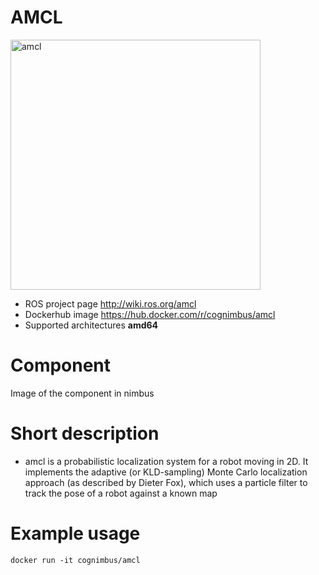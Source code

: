 # AMCL

<img src="./amcl/amcl.png" alt="amcl" width="400"/>

* ROS project page <a href="http://wiki.ros.org/amcl">http://wiki.ros.org/amcl</a>
* Dockerhub image https://hub.docker.com/r/cognimbus/amcl
* Supported architectures <b>amd64</b>

# Component
Image of the component in nimbus

# Short description
* amcl is a probabilistic localization system for a robot moving in 2D. It implements the adaptive (or KLD-sampling) Monte Carlo localization approach (as described by Dieter Fox), which uses a particle filter to track the pose of a robot against a known map

# Example usage
```
docker run -it cognimbus/amcl
```


